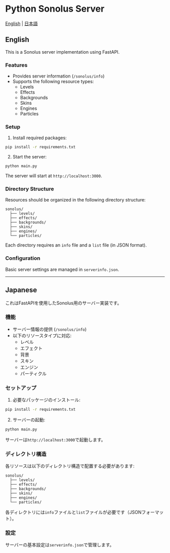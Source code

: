 # Python Sonolus Server

[English](#english) | [日本語](#japanese)

## English

This is a Sonolus server implementation using FastAPI.

### Features

- Provides server information (`/sonolus/info`)
- Supports the following resource types:
  - Levels
  - Effects
  - Backgrounds
  - Skins
  - Engines
  - Particles

### Setup

1. Install required packages:
```sh
pip install -r requirements.txt
```

2. Start the server:
```sh
python main.py
```

The server will start at `http://localhost:3000`.

### Directory Structure

Resources should be organized in the following directory structure:

```
sonolus/
  ├── levels/
  ├── effects/
  ├── backgrounds/
  ├── skins/
  ├── engines/
  └── particles/
```

Each directory requires an `info` file and a `list` file (in JSON format).

### Configuration

Basic server settings are managed in `serverinfo.json`.

---

## Japanese

これはFastAPIを使用したSonolus用のサーバー実装です。

### 機能

- サーバー情報の提供 (`/sonolus/info`)
- 以下のリソースタイプに対応:
  - レベル
  - エフェクト 
  - 背景
  - スキン
  - エンジン
  - パーティクル

### セットアップ

1. 必要なパッケージのインストール:
```sh
pip install -r requirements.txt
```

2. サーバーの起動:
```sh
python main.py
```

サーバーは`http://localhost:3000`で起動します。

### ディレクトリ構造

各リソースは以下のディレクトリ構造で配置する必要があります:

```
sonolus/
  ├── levels/
  ├── effects/
  ├── backgrounds/
  ├── skins/
  ├── engines/
  └── particles/
```

各ディレクトリには`info`ファイルと`list`ファイルが必要です（JSONフォーマット）。

### 設定

サーバーの基本設定は`serverinfo.json`で管理します。